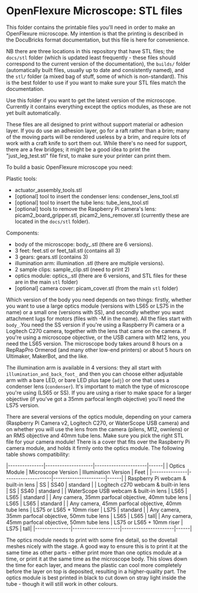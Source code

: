 OpenFlexure Microscope: STL files
=================================

This folder contains the printable files you'll need in order to make an
OpenFlexure microscope.  My intention is that the printing is described in
the DocuBricks format documentation, but this file is here for convenience.

NB there are three locations in this repository that have STL files; the ``docs/stl`` folder (which is updated least frequently - these files should correspond to the current version of the documentation), the ``builds/`` folder (automatically built files, usually up to date and consistently named), and the ``stl/`` folder (a mixed bag of stuff, some of which is non-standard).  This is the best folder to use if you want to make sure your STL files match the documentation.

Use this folder if you want to get the latest version of the microscope.  Currently it contains everything except the optics modules, as these are not yet built automatically.

These files are all designed to print without support material or adhesion layer.  If you do use an adhesion layer, go for a raft rather than a brim; many of the moving parts will be rendered useless by a brim, and require lots of work with a craft knife to sort them out.  While there's no need for support, there are a few bridges; it might be a good idea to print the "just_leg_test.stl" file first, to make sure your printer can print them.

To build a basic OpenFlexure microscope you need:

Plastic tools:
* actuator_assembly_tools.stl
* [optional] tool to insert the condenser lens: condenser_lens_tool.stl
* [optional] tool to insert the tube lens: tube_lens_tool.stl
* [optional] tools to remove the Raspberry Pi camera's lens: picam2_board_gripper.stl, picam2_lens_remover.stl (currently these are located in the ``docs/stl`` folder).

Components:
* body of the microscope: body_<version>.stl (there are 6 versions).
* 3 feet: feet.stl or feet_tall.stl (contains all 3)
* 3 gears: gears.stl (contains 3)
* illumination arm: illumination <version>.stl (there are multiple versions).
* 2 sample clips: sample_clip.stl (need to print 2)
* optics module: optics_<version>.stl (there are 6 versions, and STL files for these are in the main ``stl`` folder)
* [optional] camera cover: picam_cover.stl (from the main ``stl`` folder)

Which version of the body you need depends on two things: firstly, whether you want to use a large optics module (versions with LS65 or LS75 in the name) or a small one (versions with SS), and secondly whether you want attachment lugs for motors (files with -M in the name).  All the files start with `body_`.You need the SS version if you're using a Raspberry Pi camera or a Logitech C270 camera, together with the lens that came on the camera.  If you're using a microscope objective, or the USB camera with M12 lens, you need the LS65 version.  The microscope body takes around 8 hours on a RepRapPro Ormerod (and many other low-end printers) or about 5 hours on Ultimaker, MakerBot, and the like.  

The illumination arm is available in 4 versions: they all start with `illumination_and_back_foot_` and then you can choose either adjustable arm with a bare LED, or bare LED plus tape (`adj`) or one that uses a condenser lens (`condenser`).  It's important to match the type of microscope you're using (LS65 or SS).  If you are using a riser to make space for a larger objective (if you've got a 35mm parfocal length objective) you'll need the LS75 version.

There are several versions of the optics module, depending on your camera (Raspberry Pi Camera v2, Logitech C270, or WaterScope USB camera) and on whether you will use the lens from the camera (pilens, M12, ownlens) or an RMS objective and 40mm tube lens.  Make sure you pick the right STL file for your camera module!  There is a cover that fits over the Raspberry Pi camera module, and holds it firmly onto the optics module.  The following table shows compatibility:

|---------------|--------------------|----------------------|------|
| Optics Module | Microscope Version | Illumination Version | Feet |
|---------------|--------------------|----------------------|------|
| Raspberry Pi webcam & built-in lens | SS | SS40 | standard |
| Logitech c270 webcam & built-in lens | SS | SS40 | standard |
| WaterScope USB webcam & built-in lens | LS65 | LS65 | standard |
| Any camera, 35mm parfocal objective, 40mm tube lens | LS65 | LS65 | standard |
| Any camera, 45mm parfocal objective, 40mm tube lens | LS75 or LS65 + 10mm riser | LS75 | standard |
| Any camera, 35mm parfocal objective, 50mm tube lens | LS65 | LS65 | tall|
| Any camera, 45mm parfocal objective, 50mm tube lens | LS75 or LS65 + 10mm riser | LS75 | tall|
|---------------|--------------------|----------------------|------|

The optics module needs to print with some fine detail, so the dovetail meshes nicely with the stage.  A good way to ensure this is to print it at the same time as other parts - either print more than one optics module at a time, or print it at the same time as the microscope body.  This slows down the time for each layer, and means the plastic can cool more completely before the layer on top is deposited, resulting in a higher-quality part.  The optics module is best printed in black to cut down on stray light inside the tube - though it will still work in other colours.

